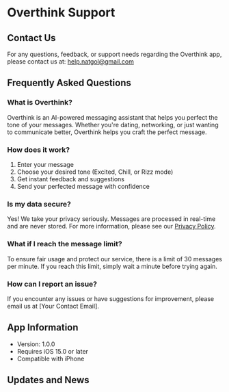 # Overthink Support

## Contact Us

For any questions, feedback, or support needs regarding the Overthink app, please contact us at:
help.natgol@gmail.com

## Frequently Asked Questions

### What is Overthink?
Overthink is an AI-powered messaging assistant that helps you perfect the tone of your messages. Whether you're dating, networking, or just wanting to communicate better, Overthink helps you craft the perfect message.

### How does it work?
1. Enter your message
2. Choose your desired tone (Excited, Chill, or Rizz mode)
3. Get instant feedback and suggestions
4. Send your perfected message with confidence

### Is my data secure?
Yes! We take your privacy seriously. Messages are processed in real-time and are never stored. For more information, please see our [Privacy Policy](privacy-policy.md).

### What if I reach the message limit?
To ensure fair usage and protect our service, there is a limit of 30 messages per minute. If you reach this limit, simply wait a minute before trying again.

### How can I report an issue?
If you encounter any issues or have suggestions for improvement, please email us at [Your Contact Email].

## App Information

- Version: 1.0.0
- Requires iOS 15.0 or later
- Compatible with iPhone

## Updates and News
